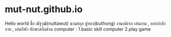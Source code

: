 # mut-nut.github.io
Hello world
ชื่อ ณัฐวุฒิ(nuttawut) นามสกุล บู่ทอง(buthong)
งานอดิเรก เล่นเกม , ออกกำลังกาย , เล่นกีฬา
ทักษะสกิลด้าน computer : 
1.basic skill computer 
2.play game 

 
